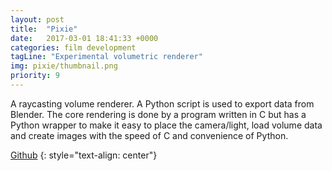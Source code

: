 ```yaml
---
layout: post
title:  "Pixie"
date:   2017-03-01 18:41:33 +0000
categories: film development
tagLine: "Experimental volumetric renderer"
img: pixie/thumbnail.png
priority: 9
---
```


A raycasting volume renderer. A Python script is used to export data from Blender. The core rendering is done by a program written in C but has a Python wrapper to make it easy to place the camera/light, load volume data and create images with the speed of C and convenience of Python.

[Github]
{: style="text-align: center"}

[Github]: https://github.com/Peter-Noble/Pixie
